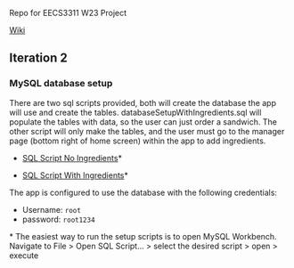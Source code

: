 Repo for EECS3311 W23 Project

 [Wiki](https://github.com/TimothyLai77/eecs-3311-project/wiki)

## Iteration 2
### MySQL database setup
There are two sql scripts provided, both will create the database the app will use and create the tables. databaseSetupWithIngredients.sql will populate the tables with data, so the user can just order a sandwich. The other script will only make the tables, and the user must go to the manager page (bottom right of home screen)  within the app to add ingredients. 

* [SQL Script No Ingredients](https://raw.githubusercontent.com/TimothyLai77/eecs-3311-project/main/databaseSetupNoIngredients.sql)*

* [SQL Script With Ingredients](https://raw.githubusercontent.com/TimothyLai77/eecs-3311-project/main/databaseSetupWithIngredients.sql)*

The app is configured to use the database with the following credentials:
* Username: `root`
* password: `root1234`



\* The easiest way to run the setup scripts is to open MySQL Workbench. Navigate to File > Open SQL Script... > select the desired script > open > execute 
